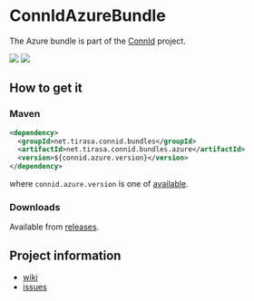 ConnIdAzureBundle
==============

The Azure bundle is part of the [ConnId](http://connid.tirasa.net) project.

<a href="https://travis-ci.org/Tirasa/ConnIdAzureBundle"><img src="https://api.travis-ci.org/Tirasa/ConnIdAzureBundle.png"/></a>
<a href="https://maven-badges.herokuapp.com/maven-central/net.tirasa.connid.bundles/net.tirasa.connid.bundles.azure">
  <img src="https://maven-badges.herokuapp.com/maven-central/net.tirasa.connid.bundles/net.tirasa.connid.bundles.azure/badge.svg"/>
</a>

## How to get it

### Maven

```XML
<dependency>
  <groupId>net.tirasa.connid.bundles</groupId>
  <artifactId>net.tirasa.connid.bundles.azure</artifactId>
  <version>${connid.azure.version}</version>
</dependency>
```

where `connid.azure.version` is one of [available](http://repo1.maven.org/maven2/net/tirasa/connid/bundles/net.tirasa.connid.bundles.azure/).

### Downloads

Available from [releases](https://github.com/Tirasa/ConnIdAzureBundle/releases).

## Project information

 * [wiki](https://connid.atlassian.net/wiki/display/BASE/Azure)
 * [issues](https://connid.atlassian.net/browse/AZURE)
